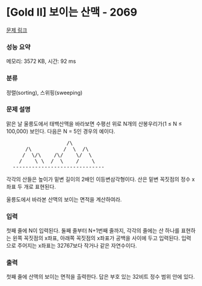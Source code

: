 # [Gold II] 보이는 산맥 - 2069 

[문제 링크](https://www.acmicpc.net/problem/2069) 

### 성능 요약

메모리: 3572 KB, 시간: 92 ms

### 분류

정렬(sorting), 스위핑(sweeping)

### 문제 설명

<p>맑은 날 울릉도에서 태백산맥을 바라보면 수평선 위로 N개의 산봉우리가(1 ≤ N ≤ 100,000) 보인다.  다음은 N = 5인 경우의 예이다.</p>

<pre>                   /\
      /\          /  \  /\
     /  \/\    /\/    \/  \
    /    \ \  /  \    /    \
  -----------------------------</pre>

<p>각각의 산들은 높이가 밑변 길이의 2배인 이등변삼각형이다. 산은 밑변 꼭짓점의 정수 x좌표 두 개로 표현된다.</p>

<p>울릉도에서 바라본 산맥의 보이는 면적을 계산하여라.</p>

### 입력 

 <p>첫째 줄에 N이 입력된다. 둘째 줄부터 N+1번째 줄까지, 각각의 줄에는 산 하나를 표현하는 왼쪽 꼭짓점의 x좌표, 아래쪽 꼭짓점의 x좌표가 공백을 사이에 두고 입력된다. 입력으로 주어지는 x좌표는 32767보다 작거나 같은 자연수이다.</p>

### 출력 

 <p>첫째 줄에 산맥의 보이는 면적을 출력한다. 답은 부호 있는 32비트 정수 범위 안에 있다.</p>

